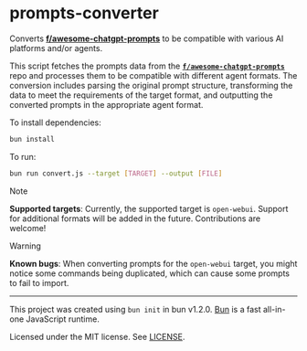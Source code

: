 # prompts-converter

Converts [**f/awesome-chatgpt-prompts**](https://github.com/f/awesome-chatgpt-prompts) to be compatible with various AI platforms and/or agents.

This script fetches the prompts data from the [**`f/awesome-chatgpt-prompts`**](https://github.com/f/awesome-chatgpt-prompts) repo and processes them to be compatible with different agent formats. The conversion includes parsing the original prompt structure, transforming the data to meet the requirements of the target format, and outputting the converted prompts in the appropriate agent format.

To install dependencies:

```bash
bun install
```

To run:

```bash
bun run convert.js --target [TARGET] --output [FILE]
```

> [!NOTE]
> **Supported targets**: Currently, the supported target is `open-webui`. Support for additional formats will be added in the future. Contributions are welcome!

> [!WARNING]
> **Known bugs**: When converting prompts for the `open-webui` target, you might notice some commands being duplicated, which can cause some prompts to fail to import.

---

This project was created using `bun init` in bun v1.2.0. [Bun](https://bun.sh) is a fast all-in-one JavaScript runtime.

Licensed under the MIT license. See [LICENSE](/LICENSE).
